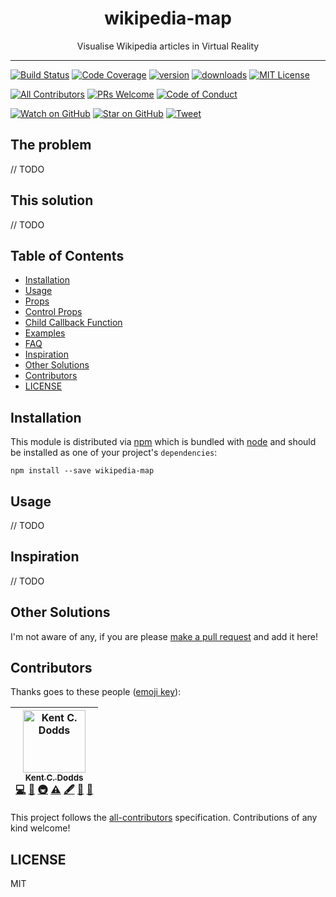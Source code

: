 <div align="center">
<h1>wikipedia-map</h1>

<p>Visualise Wikipedia articles in Virtual Reality</p>
</div>

<hr />

[![Build Status][build-badge]][build]
[![Code Coverage][coverage-badge]][coverage]
[![version][version-badge]][package]
[![downloads][downloads-badge]][npmtrends]
[![MIT License][license-badge]][LICENSE]

[![All Contributors](https://img.shields.io/badge/all_contributors-1-orange.svg?style=flat-square)](#contributors)
[![PRs Welcome][prs-badge]][prs]
[![Code of Conduct][coc-badge]][coc]

[![Watch on GitHub][github-watch-badge]][github-watch]
[![Star on GitHub][github-star-badge]][github-star]
[![Tweet][twitter-badge]][twitter]

## The problem

// TODO

## This solution

// TODO

## Table of Contents

<!-- START doctoc generated TOC please keep comment here to allow auto update -->
<!-- DON'T EDIT THIS SECTION. It'll update automatically -->

- [Installation](#installation)
- [Usage](#usage)
- [Props](#props)
- [Control Props](#control-props)
- [Child Callback Function](#child-callback-function)
- [Examples](#examples)
- [FAQ](#faq)
- [Inspiration](#inspiration)
- [Other Solutions](#other-solutions)
- [Contributors](#contributors)
- [LICENSE](#license)

<!-- END doctoc generated TOC please keep comment here to allow auto update -->

## Installation

This module is distributed via [npm][npm] which is bundled with [node][node] and
should be installed as one of your project's `dependencies`:

```
npm install --save wikipedia-map
```

## Usage

// TODO

## Inspiration

// TODO

## Other Solutions

I'm not aware of any, if you are please [make a pull request][prs] and add it
here!

## Contributors

Thanks goes to these people ([emoji key][emojis]):

<!-- ALL-CONTRIBUTORS-LIST:START - Do not remove or modify this section -->
<!-- prettier-ignore -->
| [<img src="https://avatars3.githubusercontent.com/u/8960952?s=460&v=4" width="100px;" alt="Kent C. Dodds"/><br /><sub><b>Kent C. Dodds</b></sub>](https://dawidjaniga.pl)<br />[💻](https://github.com/dawidjaniga/wikipedia-map/commits?author=dawidjaniga "Code") [📖](https://github.com/dawidjaniga/wikipedia-map/commits?author=dawidjaniga "Documentation") [🚇](#infra-dawidjaniga "Infrastructure (Hosting, Build-Tools, etc)") [⚠️](https://github.com/dawidjaniga/wikipedia-map/commits?author=dawidjaniga "Tests") [🖋](#content-dawidjaniga "Content") [🎨](#design-dawidjaniga "Design") [🤔](#ideas-dawidjaniga "Ideas, Planning, & Feedback") |
| :---: |
<!-- ALL-CONTRIBUTORS-LIST:END -->

This project follows the [all-contributors][all-contributors] specification.
Contributions of any kind welcome!

## LICENSE

MIT

[npm]: https://www.npmjs.com/
[node]: https://nodejs.org
[build-badge]: https://img.shields.io/travis/kentcdodds/wikipedia-map.svg?style=flat-square
[build]: https://travis-ci.org/kentcdodds/wikipedia-map
[coverage-badge]: https://img.shields.io/codecov/c/github/kentcdodds/wikipedia-map.svg?style=flat-square
[coverage]: https://codecov.io/github/kentcdodds/wikipedia-map
[version-badge]: https://img.shields.io/npm/v/wikipedia-map.svg?style=flat-square
[package]: https://www.npmjs.com/package/wikipedia-map
[downloads-badge]: https://img.shields.io/npm/dm/wikipedia-map.svg?style=flat-square
[npmtrends]: http://www.npmtrends.com/wikipedia-map
[license-badge]: https://img.shields.io/npm/l/wikipedia-map.svg?style=flat-square
[license]: https://github.com/kentcdodds/wikipedia-map/blob/master/LICENSE
[prs-badge]: https://img.shields.io/badge/PRs-welcome-brightgreen.svg?style=flat-square
[prs]: http://makeapullrequest.com
[donate-badge]: https://img.shields.io/badge/$-support-green.svg?style=flat-square
[coc-badge]: https://img.shields.io/badge/code%20of-conduct-ff69b4.svg?style=flat-square
[coc]: https://github.com/kentcdodds/wikipedia-map/blob/master/other/CODE_OF_CONDUCT.md
[github-watch-badge]: https://img.shields.io/github/watchers/kentcdodds/wikipedia-map.svg?style=social
[github-watch]: https://github.com/kentcdodds/wikipedia-map/watchers
[github-star-badge]: https://img.shields.io/github/stars/kentcdodds/wikipedia-map.svg?style=social
[github-star]: https://github.com/kentcdodds/wikipedia-map/stargazers
[twitter]: https://twitter.com/intent/tweet?text=Check%20out%20wikipedia-map%20by%20%40kentcdodds%20https%3A%2F%2Fgithub.com%2Fkentcdodds%2Fwikipedia-map%20%F0%9F%91%8D
[twitter-badge]: https://img.shields.io/twitter/url/https/github.com/kentcdodds/wikipedia-map.svg?style=social
[emojis]: https://github.com/kentcdodds/all-contributors#emoji-key
[all-contributors]: https://github.com/kentcdodds/all-contributors

